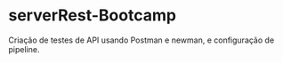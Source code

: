 # serverRest-Bootcamp
Criação de testes de API usando Postman e newman, e configuração de pipeline.
